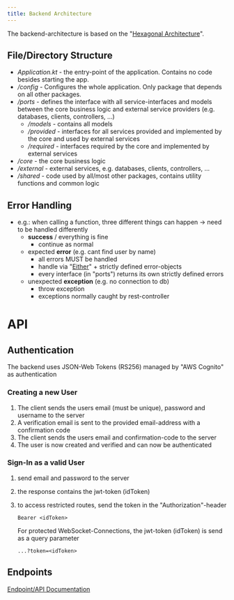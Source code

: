 ```yaml
---
title: Backend Architecture
---
```


The backend-architecture is based on the "[Hexagonal Architecture](https://en.wikipedia.org/wiki/Hexagonal_architecture_(software))".



## File/Directory Structure

- *Application.kt* - the entry-point of the application. Contains no code besides starting the app.
- */config* - Configures the whole application. Only package that depends on all other packages.
- */ports* - defines the interface with all service-interfaces and models between the core business logic and external service providers (e.g. databases, clients, controllers, ...)
  - */models* - contains all models
  - */provided* - interfaces for all services provided and implemented by the core and used by external services
  - */required* - interfaces required by the core and implemented by external services
- */core* - the core business logic
- */external* - external services, e.g. databases, clients, controllers, ...
- */shared* - code used by all/most other packages, contains utility functions and common logic



## Error Handling

- e.g.: when calling a function, three different things can happen -> need to be handled differently
  - **success** / everything is fine
    - continue as normal
  - expected **error** (e.g. cant find user by name)
    - all errors MUST be handled
    - handle via "[Either](https://arrow-kt.io/docs/apidocs/arrow-core/arrow.core/-either/)" + strictly defined error-objects
    - every interface (in "ports") returns its own strictly defined errors 
  - unexpected **exception** (e.g. no connection to db)
    - throw exception 
    - exceptions normally caught by rest-controller



# API

## Authentication

The backend uses JSON-Web Tokens (RS256) managed by "AWS Cognito" as authentication

### Creating a new User

1. The client sends the users email (must be unique), password and username to the server
2. A verification email is sent to the provided email-address with a confirmation code
3. The client sends the users email and confirmation-code to the server
4. The user is now created and verified and can now be authenticated

### Sign-In as a valid User

1. send email and password to the server

2. the response contains the jwt-token (idToken)

3. to access restricted routes, send the token in the "Authorization"-header

   ```
   Bearer <idToken>
   ```
   
   For protected WebSocket-Connections, the jwt-token (idToken) is send as a query parameter
   
   ```
   ...?token=<idToken>
   ```



## Endpoints

[Endpoint/API Documentation](./api.md)


